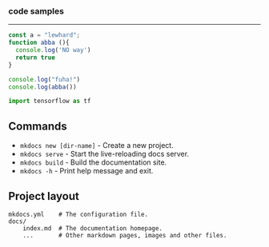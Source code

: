 


### code samples
---
```javascript
const a = "lewhard";
function abba (){
  console.log('NO way')
  return true
}

console.log("fuha!")
console.log(abba())
```



``` py
import tensorflow as tf
```

## Commands

* `mkdocs new [dir-name]` - Create a new project.
* `mkdocs serve` - Start the live-reloading docs server.
* `mkdocs build` - Build the documentation site.
* `mkdocs -h` - Print help message and exit.

## Project layout

    mkdocs.yml    # The configuration file.
    docs/
        index.md  # The documentation homepage.
        ...       # Other markdown pages, images and other files.
